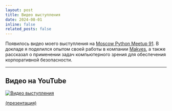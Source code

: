 ```yaml
---
layout: post
title: Видео выступления
date: 2024-08-01
inline: false
related_posts: false
---
```


Появилось видео моего выступления на [Moscow Python Meetup 91](https://moscowpython.ru/meetup/91/). В докладе я поделился опытом своей работы в компании [Makves](https://makves.ru/), а также рассказал о применении задач компьютерного зрения для обеспечения корпоративной безопасности.

---

## Видео на YouTube
[![Видео выступления](https://img.youtube.com/vi/VMDWjJoT8yE/0.jpg)](https://www.youtube.com/watch?v=VMDWjJoT8yE)

[(презентация)](https://github.com/onixlas/DS_portfolio/tree/main/presentations/moscow_python_meetup_91/python_dcap.pdf)